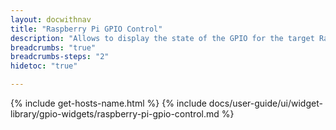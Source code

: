 ```yaml
---
layout: docwithnav
title: "Raspberry Pi GPIO Control"
description: "Allows to display the state of the GPIO for the target Raspberry Pi device using the latest attribute values. You should set the label of the selected data key to the GPIO PIN (e.g., '1') and use boolean values for the widget to display the data."
breadcrumbs: "true"
breadcrumbs-steps: "2"
hidetoc: "true"

---
```

{% include get-hosts-name.html %}
{% include docs/user-guide/ui/widget-library/gpio-widgets/raspberry-pi-gpio-control.md %}
